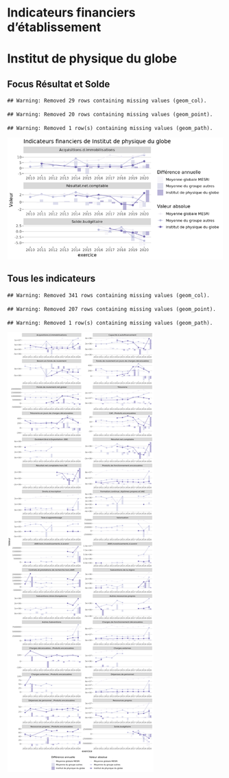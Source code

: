 Indicateurs financiers d’établissement
================

# Institut de physique du globe

## Focus Résultat et Solde

    ## Warning: Removed 29 rows containing missing values (geom_col).

    ## Warning: Removed 20 rows containing missing values (geom_point).

    ## Warning: Removed 1 row(s) containing missing values (geom_path).

![](institut_de_physique_du_globe_files/figure-gfm/etab.focus-1.png)<!-- -->

## Tous les indicateurs

    ## Warning: Removed 341 rows containing missing values (geom_col).

    ## Warning: Removed 207 rows containing missing values (geom_point).

    ## Warning: Removed 1 row(s) containing missing values (geom_path).

![](institut_de_physique_du_globe_files/figure-gfm/etab-1.png)<!-- -->
